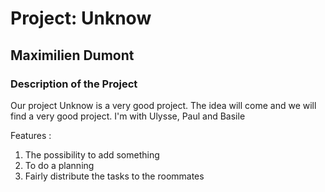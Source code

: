 # Project: Unknow

## Maximilien Dumont

### Description of the Project

Our project Unknow is a very good project. The idea will come and we will find a very good project. I'm with Ulysse, Paul and Basile

Features : 
1. The possibility to add something
2. To do a planning 
3. Fairly distribute the tasks to the roommates